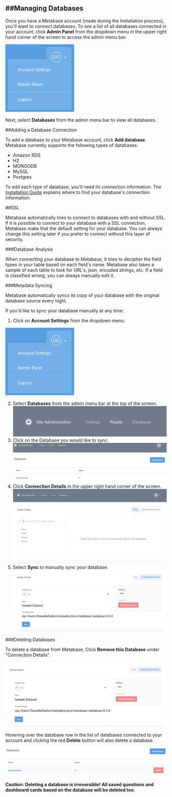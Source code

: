 
##Managing Databases
---
Once you have a Metabase account (made during the Installation process), you'll want to connect databases.  To see a list of all databases connected in your account, click **Admin Panel** from the dropdown menu in the upper right hand corner of the screen to access the admin menu bar.  

![profiledropdown](images/ProfileDropdown.png)

Next, select **Databases** from the admin menu bar to view all databases.  

##Adding a Database Connection

To add a database to your Metabase account, click **Add database**.  Metabase currently supports the following types of databases: 

* Amazon RDS
* H2
* MONGODB
* MySQL
* Postgres

To add each type of database, you'll need its connection information.  The [Installation Guide](installation-guide.md) explains where to find your database's connection information.  

##SSL

Metabase automatically tries to connect to databases with and without SSL.  If it is possible to connect to your database with a SSL connection, Metabase make that the default setting for your database.  You can always change this setting later if you prefer to connect without this layer of security.  

###Database Analysis

When connecting your database to Metabase, it tries to decipher the field types in your table based on each field's name.  Metabase also takes a sample of each table to look for URL's, json, encoded strings, etc. If a field is classified wrong, you can always manually edit it. 

###Metadata Syncing

Metabase automatically syncs its copy of your database with the original database source every night.  

If you'd like to sync your database manually at any time:

1. Click on **Account Settings** from the dropdown menu. 

![profiledropdown](images/ProfileDropdown.png)

2. Select **Databases** from the admin menu bar at the top of the screen.  
![adminbar](images/AdminBar.png)
2. Click on the Database you would like to sync. 
![databaselist](images/DatabaseList.png) 
3. Click **Connection Details** in the upper right hand corner of the screen. 
![admindatabaseview](images/AdminDatabaseView.png)
4. Select **Sync** to manually sync your database.  
![databaseconnection](images/DatabaseConnection.png)


###Deleting Databases

To delete a database from Metabase, Click **Remove this Database** under "Connection Details".  

![databaseconnection](images/DatabaseConnection.png)

Hovering over the database row in the list of databases connected to your account and clicking the red **Delete** button will also delete a database.  

![deletedatabasebutton](images/DatabaseDeleteButton.png)

**Caution: Deleting a database is irreversible!  All saved questions and dashboard cards based on the database will be deleted too.**

